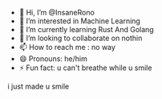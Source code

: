 - 👋 Hi, I’m @InsaneRono
- 👀 I’m interested in Machine Learning
- 🌱 I’m currently learning Rust And Golang
- 💞️ I’m looking to collaborate on nothin
- 📫 How to reach me : no way
- 😄 Pronouns: he/him
- ⚡ Fun fact: u can't breathe while u smile








i just made u smile

<!---
InsaneRono/InsaneRono is a ✨ special ✨ repository because its `README.md` (this file) appears on your GitHub profile.
You can click the Preview link to take a look at your changes.
--->
